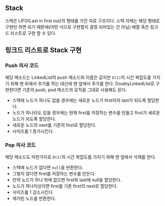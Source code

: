 ## Stack
스택은 LIFO(Last in first out)의 형태를 가진 자료 구조이다.
스택 자체는 해당 형태로 구현만 하면 되기 때문에(어떤 식으로 구현할지 결정 되어있는 건 아님) 배열 혹은 링크드 리스트로 구현 할 수 있다.

## 링크드 리스트로 Stack 구현

### Push 의사 코드

해당 메소드는 LinkedList의 push 메소드와 이름은 같지만 `O(1)`의 시간 복잡도를 가지기 위해 맨 뒤에서 추가를 하는 대신에 맨 앞에서 추가를 한다.
DoublyLinkedLIst로 구현한다면 기존의 push, pod 메소드의 로직을 그대로 사용해도 된다.

- 스택에 노드가 하나도 없을 경우에는 새로운 노드가 first이자 last가 되도록 할당한다.
- 노드가 하나라도 있을 경우에는 현재 first를 저장하는 변수를 만들고 first가 새로운 노드가 되도록 할당한다.
- 새로운 노드의 next를 기존의 first로 할당한다.
- 사이즈를 1 증가시킨다.

### Pop 의사 코드

해당 메소드도 마찬가지로 `O(1)`의 시간 복잡도를 가지기 위해 맨 앞에서 삭제를 한다.

- 스택에 노드가 없다면 `null`을 반환한다.
- 그렇지 않다면 first를 저장하는 변수를 만든다.
- 만약 노드가 하나 밖에 없으면 first와 last에 null을 할당한다.
- 노드가 하나이상이면 first를 기존 first의 next로 할당한다.
- 사이즈를 1 감소시킨다.
- 제거된 노드를 반환한다.